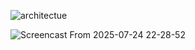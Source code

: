 

![architectue](https://github.com/user-attachments/assets/a1df28c9-7f0a-4b37-8dc6-def47c564c10)

![Screencast From 2025-07-24 22-28-52](https://github.com/user-attachments/assets/faf109aa-920e-4f6d-a6aa-cc1df028663d)

